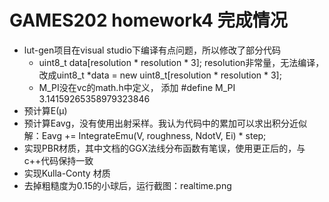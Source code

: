 # GAMES202 homework4 完成情况
* lut-gen项目在visual studio下编译有点问题，所以修改了部分代码
  * uint8_t data[resolution * resolution * 3]; resolution非常量，无法编译，改成uint8_t *data = new uint8_t[resolution * resolution * 3];
  * M_PI没在vc的math.h中定义， 添加 #define M_PI       3.14159265358979323846 
* 预计算E(μ)
* 预计算Eavg，没有使用出射采样。我认为代码中的累加可以求出积分近似解：Eavg += IntegrateEmu(V, roughness, NdotV, Ei) * step;
* 实现PBR材质，其中文档的GGX法线分布函数有笔误，使用更正后的，与c++代码保持一致
* 实现Kulla-Conty 材质
* 去掉粗糙度为0.15的小球后，运行截图：realtime.png